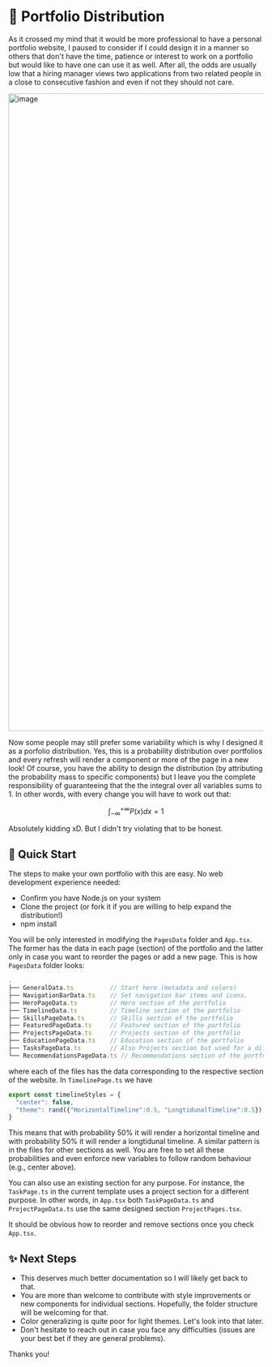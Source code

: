 # 🔮 Portfolio Distribution
As it crossed my mind that it would be more professional to have a personal portfolio website, 
I paused to consider if I could design it in a manner so others that don't have the time, patience or interest to work on a portfolio but would like to have one can use it as well. 
After all, the odds are usually low that a hiring manager views two applications from two related people in a close to consecutive fashion and even if not they should not care.

<img width="1258" alt="image" src="https://github.com/EssamWisam/Portfolio-Distribution/assets/49572294/8aa8b4a4-d3da-4623-b35e-eb40f2cc02e5">

Now some people may still prefer some variability which is why I designed it as a porfolio distribution. Yes, this is a probability distribution over portfolios and every refresh
will render a component or more of the page in a new look! Of course, you have the ability to design the distribution (by attributing the probability mass to specific components)
but I leave you the complete responsibility of guaranteeing that the the integral over all variables sums to 1. In other words, with every change you will have to work out that:

$$
\int_{-\infty}^{+\infty} P(x)  dx = 1
$$

Absolutely kidding xD. But I didn't try violating that to be honest.

## 🚀 Quick Start

The steps to make your own portfolio with this are easy. No web development experience needed:

- Confirm you have Node.js on your system
- Clone the project (or fork it if you are willing to help expand the distribution!)
- npm install

You will be only interested in modifying the `PagesData` folder and `App.tsx`. The former has the data in each page (section) of the portfolio and the latter only in 
case you want to reorder the pages or add a new page. This is how `PagesData` folder looks:
```javascript
.
├── GeneralData.ts          // Start here (metadata and colors)
├── NavigationBarData.ts    // Set navigation bar items and icons. 
├── HeroPageData.ts         // Hero section of the portfolio
├── TimelineData.ts         // Timeline section of the portfolio
├── SkillsPageData.ts       // Skills section of the portfolio
├── FeaturedPageData.ts     // Featured section of the portfolio
├── ProjectsPageData.ts     // Projects section of the portfolio
├── EducationPageData.ts    // Education section of the portfolio
├── TasksPageData.ts        // Also Projects section but used for a different purpose
└── RecommendationsPageData.ts // Recommendations section of the portfolio
```
where each of the files has the data corresponding to the respective section of the website. In `TimelinePage.ts` we have
```javascript
export const timelineStyles = {
  "center": false,
  "theme": rand({"HorizontalTimeline":0.5, "LongtidunalTimeline":0.5}),
}
```
This means that with probability 50% it will render a horizontal timeline and with probability 50% it will render a longtidunal timeline. A similar pattern is in the files
for other sections as well. You are free to set all these probabilities and even enforce new variables to follow random behaviour (e.g., center above).

You can also use an existing section for any purpose. For instance, the `TaskPage.ts` in the current template uses a project section for a different purpose. 
In other words, in `App.tsx` both `TaskPageData.ts` and `ProjectPageData.ts` use the same designed section `ProjectPages.tsx`.

It should be obvious how to reorder and remove sections once you check `App.tsx`.

## ✨ Next Steps

- This deserves much better documentation so I will likely get back to that.
- You are more than welcome to contribute with style improvements or new components for individual sections. Hopefully, the folder structure will be welcoming for that.
- Color generalizing is quite poor for light themes. Let's look into that later.
- Don't hesitate to reach out in case you face any difficulties (issues are your best bet if they are general problems).

Thanks you!

  
